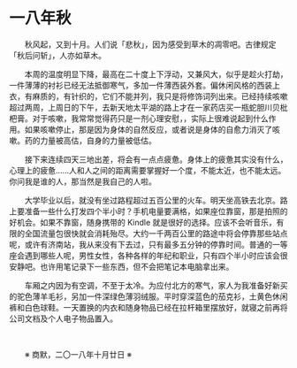 # 一八年秋

&emsp;&emsp;秋风起，又到十月。人们说「悲秋」，因为感受到草木的凋零吧。古律规定「秋后问斩」，人亦如草木。

&emsp;&emsp;本周的温度明显下降，最高在二十度上下浮动，又兼风大，似乎是趁火打劫，一件薄薄的衬衫已经无法抵御寒气，多加一件薄西装外套。偏休闲风格的西装上衣，有麻质的，有针织的，它们不能并列，我只是将修饰词列出来。已经持续咳嗽超过两周，上周日的下午，去新天地太平湖的路上才在一家药店买一瓶蛇胆川贝枇杷膏。对于咳嗽，我常常觉得药只是一剂心理安慰，，实际上很难说起到什么作用。如果咳嗽停止，那是因为身体的自然反应，或者说是身体的自愈力消灭了咳嗽。药的力量被高估，自身的力量被低估。

&emsp;&emsp;接下来连续四天三地出差，将会有一点点疲惫。身体上的疲惫其实没有什么，心理上的疲惫……人和人之间的距离需要掌握好一个度，不能太近，也不能太远。你问我是谁的人，那当然是我自己的人啦。

&emsp;&emsp;大学毕业以后，就没有坐过路程超过五百公里的火车。明天坐高铁去北京。路上要准备一些什么打发四个半小时？手机电量要满格，如果座位靠窗，那是拍照的好机会。如果不靠窗，随身携带的 Kindle 就是很好的选择。应该不会听音乐，有限的全国流量包很快就会消耗殆尽。大约一千两百公里的路途中将会停靠那些站点呢，或许有济南站，我从来没有下去过，只有最多五分钟的停靠时间。普通的一等座会遇到哪些人呢，男性女性，各种各样的年纪和职业，只有四个半小时应该会很安静吧。也许用笔记录下一些东西，但不会把笔记本电脑拿出来。

&emsp;&emsp;车厢之内因为有空调，不至于太冷。为应付北方的寒气，家人为我准备好新买的驼色薄羊毛衫，另加一件深绿色薄羽绒服。平时穿深蓝色的茄克衫，土黄色休闲裤和白色球鞋。一天置换的内衣和随身物品已经在拉杆箱里摆放好，就寝之前再将公司文档及个人电子物品置入。

&emsp;&emsp;

&emsp;&emsp;※ 商默，二〇一八年十月廿日 ※